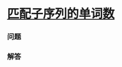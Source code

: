 # [匹配子序列的单词数](https://leetcode-cn.com/problems/number-of-matching-subsequences)

### 问题

### 解答

```

```

